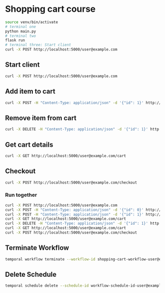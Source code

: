 # Shopping cart course

```bash
source venv/bin/activate
# terminal one
python main.py
# terminal two
flask run
# terminal three: Start client
curl -X POST http://localhost:5000/user@example.com
```

## Start client

```bash
curl -X POST http://localhost:5000/user@example.com
```

## Add item to cart

```bash
curl -X POST -H "Content-Type: application/json" -d '{"id": 1}' http://localhost:5000/user@example.com/add_to_cart
```

## Remove item from cart

```bash
curl -X DELETE -H "Content-Type: application/json" -d '{"id": 1}' http://localhost:5000/user@example.com/remove_from_cart
```

## Get cart details

```bash
curl -X GET http://localhost:5000/user@example.com/cart
```

## Checkout

```bash
curl -X POST http://localhost:5000/user@example.com/checkout
```

### Run together

```bash
curl -X POST http://localhost:5000/user@example.com
curl -X POST -H "Content-Type: application/json" -d '{"id": 0}' http://localhost:5000/user@example.com/add_to_cart
curl -X POST -H "Content-Type: application/json" -d '{"id": 1}' http://localhost:5000/user@example.com/add_to_cart
curl -X GET http://localhost:5000/user@example.com/cart
curl -X DELETE -H "Content-Type: application/json" -d '{"id": 1}' http://localhost:5000/user@example.com/remove_from_cart
curl -X GET http://localhost:5000/user@example.com/cart
curl -X POST http://localhost:5000/user@example.com/checkout
```

## Terminate Workflow

```bash
temporal workflow terminate --workflow-id shopping-cart-workflow-user@example.com
```

## Delete Schedule

```bash
temporal schedule delete --schedule-id workflow-schedule-id-user@example.com
```

